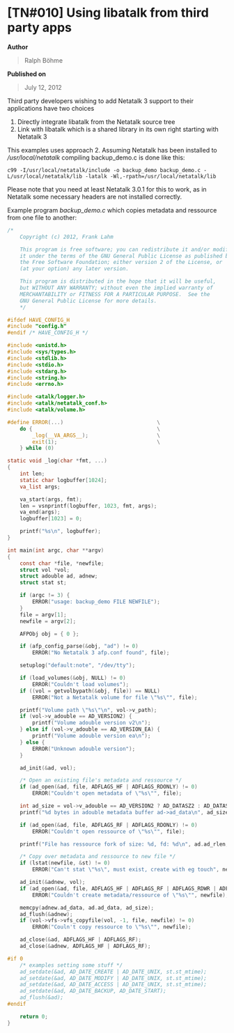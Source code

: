 # \[TN#010\] Using libatalk from third party apps

**Author**

> Ralph Böhme

**Published on**

> July 12, 2012

Third party developers wishing to add Netatalk 3 support to their
applications have two choices

1. Directly integrate libatalk from the Netatalk source tree
2. Link with libatalk which is a shared library in its own right
   starting with Netatalk 3

This examples uses approach 2. Assuming Netatalk has been installed to
*/usr/local/netatalk* compiling backup_demo.c is done like this:

```shell
c99 -I/usr/local/netatalk/include -o backup_demo backup_demo.c -L/usr/local/netatalk/lib -latalk -Wl,-rpath=/usr/local/netatalk/lib
```

Please note that you need at least Netatalk 3.0.1 for this to work, as
in Netatalk some necessary headers are not installed correctly.

Example program *backup_demo.c* which copies metadata and ressource from
one file to another:

```c
/*
    Copyright (c) 2012, Frank Lahm 

    This program is free software; you can redistribute it and/or modify
    it under the terms of the GNU General Public License as published by
    the Free Software Foundation; either version 2 of the License, or
    (at your option) any later version.

    This program is distributed in the hope that it will be useful,
    but WITHOUT ANY WARRANTY; without even the implied warranty of
    MERCHANTABILITY or FITNESS FOR A PARTICULAR PURPOSE.  See the
    GNU General Public License for more details.
    */

#ifdef HAVE_CONFIG_H
#include "config.h"
#endif /* HAVE_CONFIG_H */

#include <unistd.h>
#include <sys/types.h>
#include <stdlib.h>
#include <stdio.h>
#include <stdarg.h>
#include <string.h>
#include <errno.h>

#include <atalk/logger.h>
#include <atalk/netatalk_conf.h>
#include <atalk/volume.h>

#define ERROR(...)                              \
    do {                                        \
        _log(__VA_ARGS__);                      \
        exit(1);                                \
    } while (0)

static void _log(char *fmt, ...)
{
    int len;
    static char logbuffer[1024];
    va_list args;

    va_start(args, fmt);
    len = vsnprintf(logbuffer, 1023, fmt, args);
    va_end(args);
    logbuffer[1023] = 0;

    printf("%s\n", logbuffer);
}

int main(int argc, char **argv)
{
    const char *file, *newfile;
    struct vol *vol;
    struct adouble ad, adnew;
    struct stat st;

    if (argc != 3) {
        ERROR("usage: backup_demo FILE NEWFILE");
    }
    file = argv[1];
    newfile = argv[2];

    AFPObj obj = { 0 };

    if (afp_config_parse(&obj, "ad") != 0)
        ERROR("No Netatalk 3 afp.conf found", file);

    setuplog("default:note", "/dev/tty");

    if (load_volumes(&obj, NULL) != 0)
        ERROR("Couldn't load volumes");
    if ((vol = getvolbypath(&obj, file)) == NULL)
        ERROR("Not a Netatalk volume for file \"%s\"", file);

    printf("Volume path \"%s\"\n", vol->v_path);
    if (vol->v_adouble == AD_VERSION2) {
        printf("Volume adouble version v2\n");
    } else if (vol->v_adouble == AD_VERSION_EA) {
        printf("Volume adouble version ea\n");
    } else {
        ERROR("Unknown adouble version");
    }

    ad_init(&ad, vol);

    /* Open an existing file's metadata and ressource */
    if (ad_open(&ad, file, ADFLAGS_HF | ADFLAGS_RDONLY) != 0)
        ERROR("Couldn't open metadata of \"%s\"", file);

    int ad_size = vol->v_adouble == AD_VERSION2 ? AD_DATASZ2 : AD_DATASZ_EA;
    printf("%d bytes in adouble metadata buffer ad->ad_data\n", ad_size);

    if (ad_open(&ad, file, ADFLAGS_RF | ADFLAGS_RDONLY) != 0)
        ERROR("Couldn't open ressource of \"%s\"", file);

    printf("File has ressource fork of size: %d, fd: %d\n", ad.ad_rlen, ad_reso_fileno(&ad));

    /* Copy over metadata and ressource to new file */
    if (lstat(newfile, &st) != 0)
        ERROR("Can't stat \"%s\", must exist, create with eg touch", newfile);

    ad_init(&adnew, vol);
    if (ad_open(&ad, file, ADFLAGS_HF | ADFLAGS_RF | ADFLAGS_RDWR | ADFLAGS_CREATE) != 0)
        ERROR("Couldn't create metadata/ressource of \"%s\"", newfile);

    memcpy(adnew.ad_data, ad.ad_data, ad_size);
    ad_flush(&adnew);
    if (vol->vfs->vfs_copyfile(vol, -1, file, newfile) != 0)
        ERROR("Couln't copy ressource to \"%s\"", newfile);

    ad_close(&ad, ADFLAGS_HF | ADFLAGS_RF);
    ad_close(&adnew, ADFLAGS_HF | ADFLAGS_RF);

#if 0
    /* examples setting some stuff */
    ad_setdate(&ad, AD_DATE_CREATE | AD_DATE_UNIX, st.st_mtime);
    ad_setdate(&ad, AD_DATE_MODIFY | AD_DATE_UNIX, st.st_mtime);
    ad_setdate(&ad, AD_DATE_ACCESS | AD_DATE_UNIX, st.st_mtime);
    ad_setdate(&ad, AD_DATE_BACKUP, AD_DATE_START);
    ad_flush(&ad);
#endif

    return 0;
}
```
